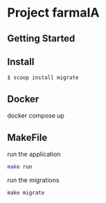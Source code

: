 # Project farmaIA

## Getting Started

## Install
```
$ scoop install migrate
```

## Docker
docker compose up

## MakeFile
run the application
```bash
make run
```

run the migrations
```
make migrate
```
